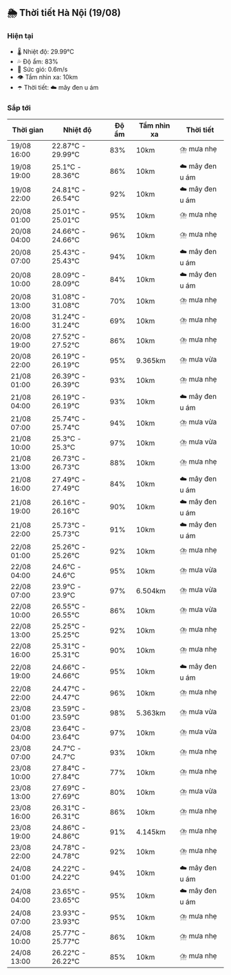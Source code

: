 ## 🌦️ Thời tiết Hà Nội (19/08)

### Hiện tại

- 🌡️ Nhiệt độ: 29.99℃
- 💦 Độ ẩm: 83%
- 💨 Sức gió: 0.6m/s
- 👁️ Tầm nhìn xa: 10km
- ☂️ Thời tiết: ☁️ mây đen u ám

### Sắp tới

| Thời gian | Nhiệt độ | Độ ẩm | Tầm nhìn xa | Thời tiết |
| --- | --- | --- | --- | --- |
| 19/08 16:00 | 22.87℃ - 29.99℃ | 83% | 10km | ⛈️ mưa nhẹ |
| 19/08 19:00 | 25.1℃ - 28.36℃ | 86% | 10km | ☁️ mây đen u ám |
| 19/08 22:00 | 24.81℃ - 26.54℃ | 92% | 10km | ☁️ mây đen u ám |
| 20/08 01:00 | 25.01℃ - 25.01℃ | 95% | 10km | ⛈️ mưa nhẹ |
| 20/08 04:00 | 24.66℃ - 24.66℃ | 96% | 10km | ⛈️ mưa nhẹ |
| 20/08 07:00 | 25.43℃ - 25.43℃ | 94% | 10km | ☁️ mây đen u ám |
| 20/08 10:00 | 28.09℃ - 28.09℃ | 84% | 10km | ☁️ mây đen u ám |
| 20/08 13:00 | 31.08℃ - 31.08℃ | 70% | 10km | ⛈️ mưa nhẹ |
| 20/08 16:00 | 31.24℃ - 31.24℃ | 69% | 10km | ⛈️ mưa nhẹ |
| 20/08 19:00 | 27.52℃ - 27.52℃ | 86% | 10km | ⛈️ mưa nhẹ |
| 20/08 22:00 | 26.19℃ - 26.19℃ | 95% | 9.365km | ⛈️ mưa vừa |
| 21/08 01:00 | 26.39℃ - 26.39℃ | 93% | 10km | ⛈️ mưa nhẹ |
| 21/08 04:00 | 26.19℃ - 26.19℃ | 93% | 10km | ☁️ mây đen u ám |
| 21/08 07:00 | 25.74℃ - 25.74℃ | 94% | 10km | ⛈️ mưa vừa |
| 21/08 10:00 | 25.3℃ - 25.3℃ | 97% | 10km | ⛈️ mưa vừa |
| 21/08 13:00 | 26.73℃ - 26.73℃ | 88% | 10km | ⛈️ mưa nhẹ |
| 21/08 16:00 | 27.49℃ - 27.49℃ | 84% | 10km | ☁️ mây đen u ám |
| 21/08 19:00 | 26.16℃ - 26.16℃ | 90% | 10km | ☁️ mây đen u ám |
| 21/08 22:00 | 25.73℃ - 25.73℃ | 91% | 10km | ☁️ mây đen u ám |
| 22/08 01:00 | 25.26℃ - 25.26℃ | 92% | 10km | ⛈️ mưa nhẹ |
| 22/08 04:00 | 24.6℃ - 24.6℃ | 95% | 10km | ⛈️ mưa vừa |
| 22/08 07:00 | 23.9℃ - 23.9℃ | 97% | 6.504km | ⛈️ mưa vừa |
| 22/08 10:00 | 26.55℃ - 26.55℃ | 86% | 10km | ⛈️ mưa vừa |
| 22/08 13:00 | 25.25℃ - 25.25℃ | 92% | 10km | ⛈️ mưa nhẹ |
| 22/08 16:00 | 25.31℃ - 25.31℃ | 90% | 10km | ⛈️ mưa nhẹ |
| 22/08 19:00 | 24.66℃ - 24.66℃ | 95% | 10km | ☁️ mây đen u ám |
| 22/08 22:00 | 24.47℃ - 24.47℃ | 96% | 10km | ⛈️ mưa nhẹ |
| 23/08 01:00 | 23.59℃ - 23.59℃ | 98% | 5.363km | ⛈️ mưa vừa |
| 23/08 04:00 | 23.64℃ - 23.64℃ | 97% | 10km | ⛈️ mưa vừa |
| 23/08 07:00 | 24.7℃ - 24.7℃ | 93% | 10km | ⛈️ mưa nhẹ |
| 23/08 10:00 | 27.84℃ - 27.84℃ | 77% | 10km | ⛈️ mưa nhẹ |
| 23/08 13:00 | 27.69℃ - 27.69℃ | 80% | 10km | ⛈️ mưa vừa |
| 23/08 16:00 | 26.31℃ - 26.31℃ | 86% | 10km | ⛈️ mưa nhẹ |
| 23/08 19:00 | 24.86℃ - 24.86℃ | 91% | 4.145km | ⛈️ mưa nhẹ |
| 23/08 22:00 | 24.78℃ - 24.78℃ | 92% | 10km | ⛈️ mưa nhẹ |
| 24/08 01:00 | 24.22℃ - 24.22℃ | 94% | 10km | ☁️ mây đen u ám |
| 24/08 04:00 | 23.65℃ - 23.65℃ | 95% | 10km | ☁️ mây đen u ám |
| 24/08 07:00 | 23.93℃ - 23.93℃ | 95% | 10km | ⛈️ mưa nhẹ |
| 24/08 10:00 | 25.77℃ - 25.77℃ | 86% | 10km | ⛈️ mưa nhẹ |
| 24/08 13:00 | 26.22℃ - 26.22℃ | 85% | 10km | ⛈️ mưa nhẹ |
